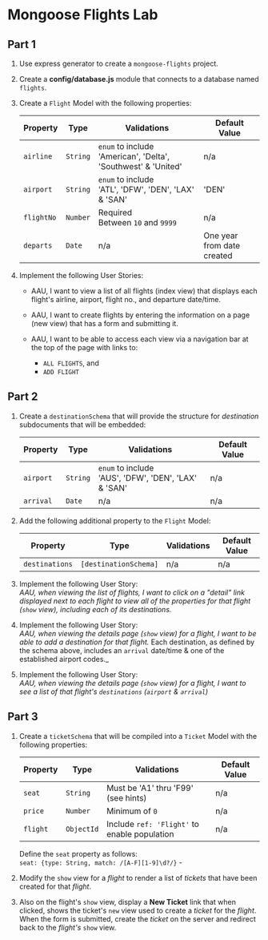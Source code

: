 # Mongoose Flights Lab

## Part 1

1. Use express generator to create a `mongoose-flights` project.

2. Create a **config/database.js** module that connects to a database named `flights`. 

3. Create a `Flight` Model with the following properties:

	| Property | Type | Validations | Default Value |
	|---|---|---|---|
	| `airline`| `String`| `enum` to include 'American', 'Delta', 'Southwest' & 'United' | n/a | 
	| `airport`| `String`| `enum` to include<br>'ATL', 'DFW', 'DEN', 'LAX' & 'SAN' | 'DEN' |
	| `flightNo`| `Number`| Required<br>Between `10` and `9999` | n/a | 
	| `departs`| `Date`| n/a | One year from date created | 

4. Implement the following User Stories:
	- AAU, I want to view a list of all flights (index view) that displays each flight's airline, airport, flight no., and departure date/time.
	
	- AAU, I want to create flights by entering the information on a page (new view) that has a form and submitting it.

	- AAU, I want to be able to access each view via a navigation bar at the top of the page with links to:
		- `ALL FLIGHTS`, and
		- `ADD FLIGHT`

## Part 2

1. Create a `destinationSchema` that will provide the structure for _destination_ subdocuments that will be embedded:

	| Property | Type | Validations | Default Value |
	|---|---|---|---|
	| `airport`| `String`| `enum` to include<br>'AUS', 'DFW', 'DEN', 'LAX' & 'SAN' | n/a |
	| `arrival`| `Date`| n/a | n/a | 

2. Add the following additional property to the `Flight` Model:

	| Property | Type | Validations | Default Value |
	|---|---|---|---| 
	| `destinations`| `[destinationSchema]`| n/a | n/a | 

3. Implement the following User Story:<br>_AAU, when viewing the list of flights, I want to click on a "detail" link displayed next to each flight to view all of the properties for that flight (`show` view), including each of its destinations._

5. Implement the following User Story:<br>_AAU, when viewing the details page (`show` view) for a flight, I want to be able to add a destination for that flight._  Each destination, as defined by the schema above, includes an `arrival` date/time & one of the established airport codes._<br>

4. Implement the following User Story:<br>_AAU, when viewing the details page (`show` view) for a flight, I want to see a list of that flight's `destinations` (`airport` & `arrival`)_

## Part 3

1. Create a `ticketSchema` that will be compiled into a `Ticket` Model with the following properties:

	| Property | Type | Validations | Default Value |
	|---|---|---|---|
	| `seat`| `String`| Must be 'A1' thru 'F99' (see hints) | n/a |
	| `price`| `Number`| Minimum of `0` | n/a |
	| `flight`| `ObjectId`| Include `ref: 'Flight'` to enable population | n/a |

	
	
	Define the `seat` property as follows:<br>`seat: {type: String, match: /[A-F][1-9]\d?/}` -
	

2. Modify the `show` view for a _flight_ to render a list of _tickets_ that have been created for that _flight_.


3. Also on the flight's `show` view, display a **New Ticket** link that when clicked, shows the ticket's `new` view used to create a _ticket_ for the _flight_. When the form is submitted, create the _ticket_ on the server and redirect back to the _flight's_ `show` view.

 
